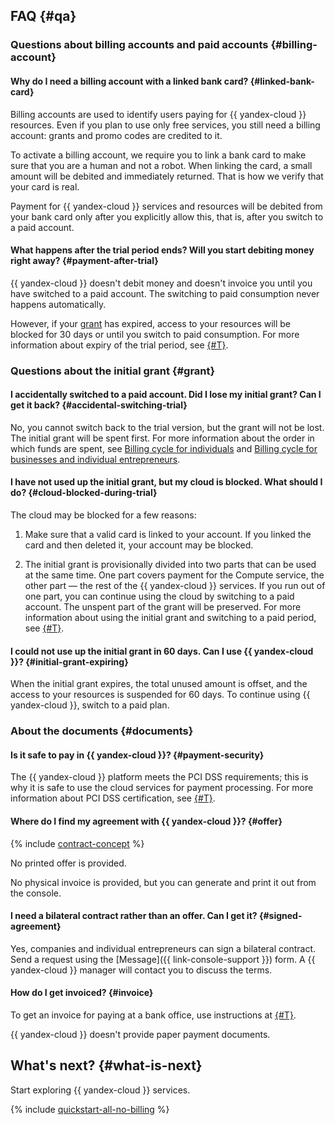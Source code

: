 ## FAQ {#qa}

### Questions about billing accounts and paid accounts {#billing-account}

#### Why do I need a billing account with a linked bank card? {#linked-bank-card}

Billing accounts are used to identify users paying for {{ yandex-cloud }} resources. Even if you plan to use only free services, you still need a billing account: grants and promo codes are credited to it.

To activate a billing account, we require you to link a bank card to make sure that you are a human and not a robot. When linking the card, a small amount will be debited and immediately returned. That is how we verify that your card is real.

Payment for {{ yandex-cloud }} services and resources will be debited from your bank card only after you explicitly allow this, that is, after you switch to a paid account.

#### What happens after the trial period ends? Will you start debiting money right away? {#payment-after-trial}

{{ yandex-cloud }} doesn't debit money and doesn't invoice you until you have switched to a paid account. The switching to paid consumption never happens automatically.

However, if your [grant](../usage-grant.md) has expired, access to your resources will be blocked for 30 days or until you switch to paid consumption. For more information about expiry of the trial period, see [{#T}](../free-trial/concepts/trial-ending.md).

### Questions about the initial grant {#grant}

#### I accidentally switched to a paid account. Did I lose my initial grant? Can I get it back? {#accidental-switching-trial}

No, you cannot switch back to the trial version, but the grant will not be lost. The initial grant will be spent first. For more information about the order in which funds are spent, see [Billing cycle for individuals](../../billing/payment/billing-cycle-individual.md) and [Billing cycle for businesses and individual entrepreneurs](../../billing/payment/billing-cycle-business.md).

#### I have not used up the initial grant, but my cloud is blocked. What should I do? {#cloud-blocked-during-trial}

The cloud may be blocked for a few reasons:

1. Make sure that a valid card is linked to your account. If you linked the card and then deleted it, your account may be blocked.

1. The initial grant is provisionally divided into two parts that can be used at the same time. One part covers payment for the Compute service, the other part — the rest of the {{ yandex-cloud }} services. If you run out of one part, you can continue using the cloud by switching to a paid account. The unspent part of the grant will be preserved. For more information about using the initial grant and switching to a paid period, see [{#T}](../free-trial/concepts/upgrade-to-paid.md).

#### I could not use up the initial grant in 60 days. Can I use {{ yandex-cloud }}? {#initial-grant-expiring}

When the initial grant expires, the total unused amount is offset, and the access to your resources is suspended for 60 days. To continue using {{ yandex-cloud }}, switch to a paid plan.

### About the documents {#documents}

#### Is it safe to pay in {{ yandex-cloud }}? {#payment-security}

The {{ yandex-cloud }} platform meets the PCI DSS requirements; this is why it is safe to use the cloud services for payment processing. For more information about PCI DSS certification, see [{#T}](../../security/conform.md#pci-dss).

#### Where do I find my agreement with {{ yandex-cloud }}? {#offer}

{% include [contract-concept](../../_includes/billing/contract.md) %}

No printed offer is provided.

No physical invoice is provided, but you can generate and print it out from the console.

#### I need a bilateral contract rather than an offer. Can I get it? {#signed-agreement}

Yes, companies and individual entrepreneurs can sign a bilateral contract. Send a request using the [Message]({{ link-console-support }}) form. A {{ yandex-cloud }} manager will contact you to discuss the terms.

#### How do I get invoiced? {#invoice}

To get an invoice for paying at a bank office, use instructions at [{#T}](../../billing/operations/pay-the-bill.md#legal-entities).

{{ yandex-cloud }} doesn't provide paper payment documents.

## What's next? {#what-is-next}

Start exploring {{ yandex-cloud }} services.

{% include [quickstart-all-no-billing](../../_includes/quickstart-all-no-billing.md) %}
